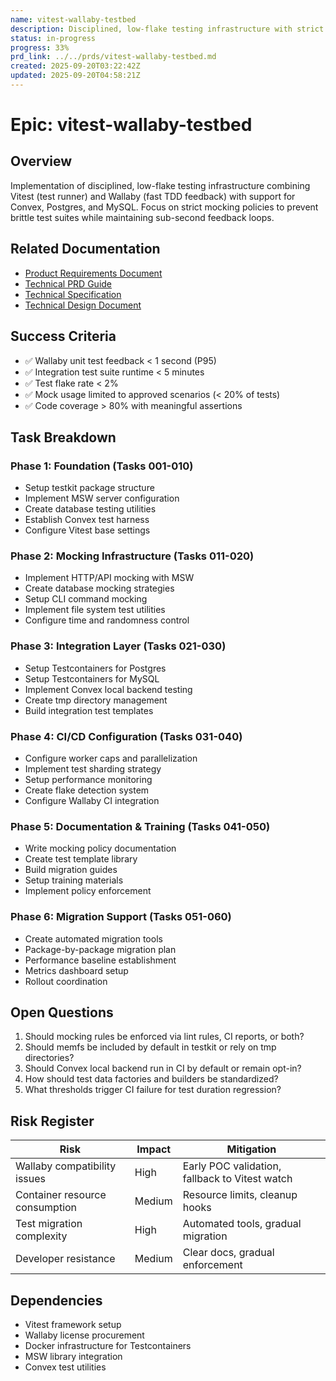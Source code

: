 ```yaml
---
name: vitest-wallaby-testbed
description: Disciplined, low-flake testing infrastructure with strict mocking policies for Turbo monorepo
status: in-progress
progress: 33%
prd_link: ../../prds/vitest-wallaby-testbed.md
created: 2025-09-20T03:22:42Z
updated: 2025-09-20T04:58:21Z
---
```


# Epic: vitest-wallaby-testbed

## Overview

Implementation of disciplined, low-flake testing infrastructure combining Vitest (test runner) and Wallaby (fast TDD feedback) with support for Convex, Postgres, and MySQL. Focus on strict mocking policies to prevent brittle test suites while maintaining sub-second feedback loops.

## Related Documentation

- [Product Requirements Document](../../prds/vitest-wallaby-testbed.md)
- [Technical PRD Guide](../../../../docs/guides/vitest-wallaby-prd.md)
- [Technical Specification](../../../../docs/guides/vitest-wallaby-spec.md)
- [Technical Design Document](../../../../docs/guides/vitest-wallaby-tdd.md)

## Success Criteria

- ✅ Wallaby unit test feedback < 1 second (P95)
- ✅ Integration test suite runtime < 5 minutes
- ✅ Test flake rate < 2%
- ✅ Mock usage limited to approved scenarios (< 20% of tests)
- ✅ Code coverage > 80% with meaningful assertions

## Task Breakdown

### Phase 1: Foundation (Tasks 001-010)
- Setup testkit package structure
- Implement MSW server configuration
- Create database testing utilities
- Establish Convex test harness
- Configure Vitest base settings

### Phase 2: Mocking Infrastructure (Tasks 011-020)
- Implement HTTP/API mocking with MSW
- Create database mocking strategies
- Setup CLI command mocking
- Implement file system test utilities
- Configure time and randomness control

### Phase 3: Integration Layer (Tasks 021-030)
- Setup Testcontainers for Postgres
- Setup Testcontainers for MySQL
- Implement Convex local backend testing
- Create tmp directory management
- Build integration test templates

### Phase 4: CI/CD Configuration (Tasks 031-040)
- Configure worker caps and parallelization
- Implement test sharding strategy
- Setup performance monitoring
- Create flake detection system
- Configure Wallaby CI integration

### Phase 5: Documentation & Training (Tasks 041-050)
- Write mocking policy documentation
- Create test template library
- Build migration guides
- Setup training materials
- Implement policy enforcement

### Phase 6: Migration Support (Tasks 051-060)
- Create automated migration tools
- Package-by-package migration plan
- Performance baseline establishment
- Metrics dashboard setup
- Rollout coordination

## Open Questions

1. Should mocking rules be enforced via lint rules, CI reports, or both?
2. Should memfs be included by default in testkit or rely on tmp directories?
3. Should Convex local backend run in CI by default or remain opt-in?
4. How should test data factories and builders be standardized?
5. What thresholds trigger CI failure for test duration regression?

## Risk Register

| Risk | Impact | Mitigation |
|------|--------|------------|
| Wallaby compatibility issues | High | Early POC validation, fallback to Vitest watch |
| Container resource consumption | Medium | Resource limits, cleanup hooks |
| Test migration complexity | High | Automated tools, gradual migration |
| Developer resistance | Medium | Clear docs, gradual enforcement |

## Dependencies

- Vitest framework setup
- Wallaby license procurement
- Docker infrastructure for Testcontainers
- MSW library integration
- Convex test utilities